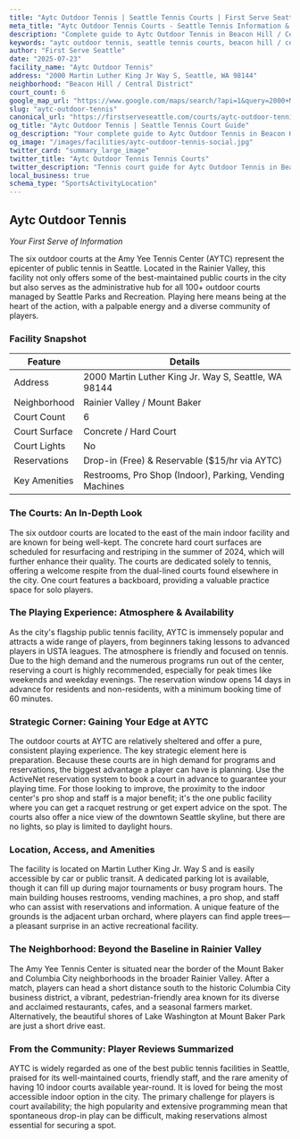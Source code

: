 ```yaml
---
title: "Aytc Outdoor Tennis | Seattle Tennis Courts | First Serve Seattle"
meta_title: "Aytc Outdoor Tennis Courts - Seattle Tennis Information & Reviews"
description: "Complete guide to Aytc Outdoor Tennis in Beacon Hill / Central District, Seattle. Court details, amenities, local tips, and reviews for tennis players in Seattle, WA."
keywords: "aytc outdoor tennis, seattle tennis courts, beacon hill / central district tennis, tennis courts near me, seattle tennis, 98144 tennis courts, public tennis courts seattle, outdoor tennis courts"
author: "First Serve Seattle"
date: "2025-07-23"
facility_name: "Aytc Outdoor Tennis"
address: "2000 Martin Luther King Jr Way S, Seattle, WA 98144"
neighborhood: "Beacon Hill / Central District"
court_count: 6
google_map_url: "https://www.google.com/maps/search/?api=1&query=2000+Martin+Luther+King+Jr+Way+S%2C+Seattle%2C+WA+98144"
slug: "aytc-outdoor-tennis"
canonical_url: "https://firstserveseattle.com/courts/aytc-outdoor-tennis"
og_title: "Aytc Outdoor Tennis | Seattle Tennis Court Guide"
og_description: "Your complete guide to Aytc Outdoor Tennis in Beacon Hill / Central District. Court conditions, amenities, and local tennis insights."
og_image: "/images/facilities/aytc-outdoor-tennis-social.jpg"
twitter_card: "summary_large_image"
twitter_title: "Aytc Outdoor Tennis Tennis Courts"
twitter_description: "Tennis court guide for Aytc Outdoor Tennis in Beacon Hill / Central District, Seattle"
local_business: true
schema_type: "SportsActivityLocation"
---
```


## Aytc Outdoor Tennis

*Your First Serve of Information*

The six outdoor courts at the Amy Yee Tennis Center (AYTC) represent the epicenter of public tennis in Seattle. Located in the Rainier Valley, this facility not only offers some of the best-maintained public courts in the city but also serves as the administrative hub for all 100+ outdoor courts managed by Seattle Parks and Recreation. Playing here means being at the heart of the action, with a palpable energy and a diverse community of players.   

### Facility Snapshot

| Feature | Details |
|---------|----------|
| Address | 2000 Martin Luther King Jr. Way S, Seattle, WA 98144 |
| Neighborhood | Rainier Valley / Mount Baker |
| Court Count | 6 |
| Court Surface | Concrete / Hard Court |
| Court Lights | No |
| Reservations | Drop-in (Free) & Reservable ($15/hr via AYTC) |
| Key Amenities | Restrooms, Pro Shop (Indoor), Parking, Vending Machines |

### The Courts: An In-Depth Look

The six outdoor courts are located to the east of the main indoor facility and are known for being well-kept. The concrete hard court surfaces are scheduled for resurfacing and restriping in the summer of 2024, which will further enhance their quality. The courts are dedicated solely to tennis, offering a welcome respite from the dual-lined courts found elsewhere in the city. One court features a backboard, providing a valuable practice space for solo players.   

### The Playing Experience: Atmosphere & Availability

As the city's flagship public tennis facility, AYTC is immensely popular and attracts a wide range of players, from beginners taking lessons to advanced players in USTA leagues. The atmosphere is friendly and focused on tennis. Due to the high demand and the numerous programs run out of the center, reserving a court is highly recommended, especially for peak times like weekends and weekday evenings. The reservation window opens 14 days in advance for residents and non-residents, with a minimum booking time of 60 minutes.   

### Strategic Corner: Gaining Your Edge at AYTC

The outdoor courts at AYTC are relatively sheltered and offer a pure, consistent playing experience. The key strategic element here is preparation. Because these courts are in high demand for programs and reservations, the biggest advantage a player can have is planning. Use the ActiveNet reservation system to book a court in advance to guarantee your playing time. For those looking to improve, the proximity to the indoor center's pro shop and staff is a major benefit; it's the one public facility where you can get a racquet restrung or get expert advice on the spot. The courts also offer a nice view of the downtown Seattle skyline, but there are no lights, so play is limited to daylight hours.   

### Location, Access, and Amenities

The facility is located on Martin Luther King Jr. Way S and is easily accessible by car or public transit. A dedicated parking lot is available, though it can fill up during major tournaments or busy program hours. The main building houses restrooms, vending machines, a pro shop, and staff who can assist with reservations and information. A unique feature of the grounds is the adjacent urban orchard, where players can find apple trees—a pleasant surprise in an active recreational facility.   

### The Neighborhood: Beyond the Baseline in Rainier Valley

The Amy Yee Tennis Center is situated near the border of the Mount Baker and Columbia City neighborhoods in the broader Rainier Valley. After a match, players can head a short distance south to the historic Columbia City business district, a vibrant, pedestrian-friendly area known for its diverse and acclaimed restaurants, cafes, and a seasonal farmers market. Alternatively, the beautiful shores of Lake Washington at Mount Baker Park are just a short drive east.   

### From the Community: Player Reviews Summarized

AYTC is widely regarded as one of the best public tennis facilities in Seattle, praised for its well-maintained courts, friendly staff, and the rare amenity of having 10 indoor courts available year-round. It is loved for being the most accessible indoor option in the city. The primary challenge for players is court availability; the high popularity and extensive programming mean that spontaneous drop-in play can be difficult, making reservations almost essential for securing a spot.
